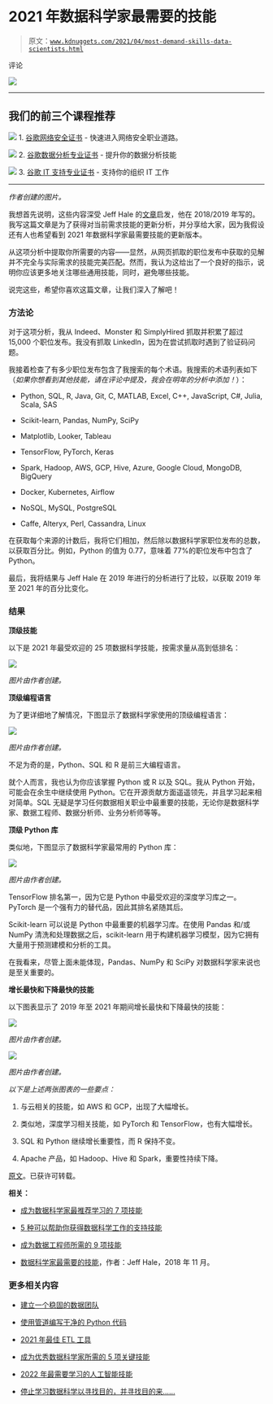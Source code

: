 # 2021 年数据科学家最需要的技能

> 原文：[`www.kdnuggets.com/2021/04/most-demand-skills-data-scientists.html`](https://www.kdnuggets.com/2021/04/most-demand-skills-data-scientists.html)

评论

![](img/e136833c3039f44ec8132178ab83441b.png)

* * *

## 我们的前三个课程推荐

![](img/0244c01ba9267c002ef39d4907e0b8fb.png) 1\. [谷歌网络安全证书](https://www.kdnuggets.com/google-cybersecurity) - 快速进入网络安全职业道路。

![](img/e225c49c3c91745821c8c0368bf04711.png) 2\. [谷歌数据分析专业证书](https://www.kdnuggets.com/google-data-analytics) - 提升你的数据分析技能

![](img/0244c01ba9267c002ef39d4907e0b8fb.png) 3\. [谷歌 IT 支持专业证书](https://www.kdnuggets.com/google-itsupport) - 支持你的组织 IT 工作

* * *

*作者创建的图片。*

我想首先说明，这些内容深受 Jeff Hale 的[文章](https://www.kdnuggets.com/2018/11/most-demand-skills-data-scientists.html)启发，他在 2018/2019 年写的。我写这篇文章是为了获得对当前需求技能的更新分析，并分享给大家，因为我假设还有人也希望看到 2021 年数据科学家最需要技能的更新版本。

从这项分析中提取你所需要的内容——显然，从网页抓取的职位发布中获取的见解并不完全与实际需求的技能完美匹配。然而，我认为这给出了一个良好的指示，说明你应该更多地关注哪些通用技能，同时，避免哪些技能。

说完这些，希望你喜欢这篇文章，让我们深入了解吧！

### 方法论

对于这项分析，我从 Indeed、Monster 和 SimplyHired 抓取并积累了超过 15,000 个职位发布。我没有抓取 LinkedIn，因为在尝试抓取时遇到了验证码问题。

我接着检查了有多少职位发布包含了我搜索的每个术语。我搜索的术语列表如下（*如果你想看到其他技能，请在评论中提及，我会在明年的分析中添加！*）：

+   Python, SQL, R, Java, Git, C, MATLAB, Excel, C++, JavaScript, C#, Julia, Scala, SAS

+   Scikit-learn, Pandas, NumPy, SciPy

+   Matplotlib, Looker, Tableau

+   TensorFlow, PyTorch, Keras

+   Spark, Hadoop, AWS, GCP, Hive, Azure, Google Cloud, MongoDB, BigQuery

+   Docker, Kubernetes, Airflow

+   NoSQL, MySQL, PostgreSQL

+   Caffe, Alteryx, Perl, Cassandra, Linux

在获取每个来源的计数后，我将它们相加，然后除以数据科学家职位发布的总数，以获取百分比。例如，Python 的值为 0.77，意味着 77%的职位发布中包含了 Python。

最后，我将结果与 Jeff Hale 在 2019 年进行的分析进行了比较，以获取 2019 年至 2021 年的百分比变化。

### 结果

**顶级技能**

以下是 2021 年最受欢迎的 25 项数据科学技能，按需求量从高到低排名：

![](img/6580379d4ca5b412ad47fec8526ab06e.png)

*图片由作者创建。*

**顶级编程语言**

为了更详细地了解情况，下图显示了数据科学家使用的顶级编程语言：

![](img/5fd6d82023f95bb0e43c2ce3345726aa.png)

*图片由作者创建。*

不足为奇的是，Python、SQL 和 R 是前三大编程语言。

就个人而言，我也认为你应该掌握 Python 或 R 以及 SQL。我从 Python 开始，可能会在余生中继续使用 Python。它在开源贡献方面遥遥领先，并且学习起来相对简单。SQL 无疑是学习任何数据相关职业中最重要的技能，无论你是数据科学家、数据工程师、数据分析师、业务分析师等等。

**顶级 Python 库**

类似地，下图显示了数据科学家最常用的 Python 库：

![](img/cf48b9a2c88e87fab4698da864a1d758.png)

*图片由作者创建。*

TensorFlow 排名第一，因为它是 Python 中最受欢迎的深度学习库之一。PyTorch 是一个强有力的替代品，因此其排名紧随其后。

Scikit-learn 可以说是 Python 中最重要的机器学习库。在使用 Pandas 和/或 NumPy 清洗和处理数据之后，scikit-learn 用于构建机器学习模型，因为它拥有大量用于预测建模和分析的工具。

在我看来，尽管上面未能体现，Pandas、NumPy 和 SciPy 对数据科学家来说也是至关重要的。

**增长最快和下降最快的技能**

以下图表显示了 2019 年至 2021 年期间增长最快和下降最快的技能：

![](img/06f02f23776d0c04b050bd35de3bcb32.png)

*图片由作者创建。*

![](img/341b6c33eeaf1bea13fd9c1d2d199b4f.png)

*图片由作者创建。*

*以下是上述两张图表的一些要点：*

1.  与云相关的技能，如 AWS 和 GCP，出现了大幅增长。

1.  类似地，深度学习相关技能，如 PyTorch 和 TensorFlow，也有大幅增长。

1.  SQL 和 Python 继续增长重要性，而 R 保持不变。

1.  Apache 产品，如 Hadoop、Hive 和 Spark，重要性持续下降。

[原文](https://towardsdatascience.com/the-most-in-demand-skills-for-data-scientists-in-2021-4b2a808f4005)。已获许可转载。

**相关：**

+   [成为数据科学家最推荐学习的 7 项技能](https://www.kdnuggets.com/2021/02/7-most-recommended-skills-data-scientist.html)

+   [5 种可以帮助你获得数据科学工作的支持技能](https://www.kdnuggets.com/2021/02/5-supporting-skills-data-science-job.html)

+   [成为数据工程师所需的 9 项技能](https://www.kdnuggets.com/2021/03/9-skills-become-data-engineer.html)

+   [数据科学家最需要的技能](https://www.kdnuggets.com/2018/11/most-demand-skills-data-scientists.html)，作者：Jeff Hale，2018 年 11 月。

### 更多相关内容

+   [建立一个稳固的数据团队](https://www.kdnuggets.com/2021/12/build-solid-data-team.html)

+   [使用管道编写干净的 Python 代码](https://www.kdnuggets.com/2021/12/write-clean-python-code-pipes.html)

+   [2021 年最佳 ETL 工具](https://www.kdnuggets.com/2021/12/mozart-best-etl-tools-2021.html)

+   [成为优秀数据科学家所需的 5 项关键技能](https://www.kdnuggets.com/2021/12/5-key-skills-needed-become-great-data-scientist.html)

+   [2022 年最需要学习的人工智能技能](https://www.kdnuggets.com/2022/08/indemand-artificial-intelligence-skills-learn-2022.html)

+   [停止学习数据科学以寻找目的，并寻找目的来……](https://www.kdnuggets.com/2021/12/stop-learning-data-science-find-purpose.html)

